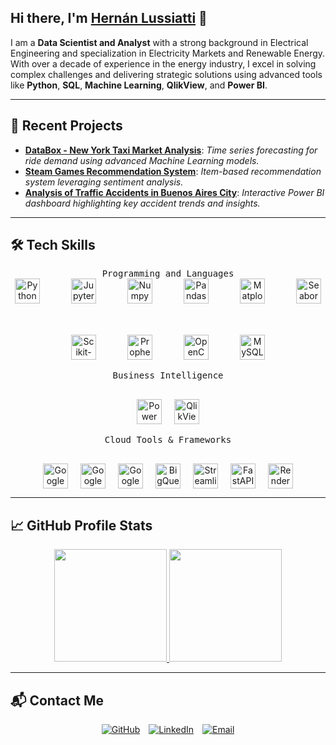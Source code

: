 ## Hi there, I'm [Hernán Lussiatti](https://github.com/HLussiatti) 👋

I am a **Data Scientist and Analyst** with a strong background in Electrical Engineering and specialization in Electricity Markets and Renewable Energy. With over a decade of experience in the energy industry, I excel in solving complex challenges and delivering strategic solutions using advanced tools like **Python**, **SQL**, **Machine Learning**, **QlikView**, and **Power BI**.

---

## 📝 Recent Projects
- [**DataBox - New York Taxi Market Analysis**](https://github.com/mlararossetti/ProyectoFinalSH): *Time series forecasting for ride demand using advanced Machine Learning models.*
- [**Steam Games Recommendation System**](https://github.com/HLussiatti/PI01_Dataft25): *Item-based recommendation system leveraging sentiment analysis.*
- [**Analysis of Traffic Accidents in Buenos Aires City**](https://github.com/HLussiatti/PI02_Dataft25): *Interactive Power BI dashboard highlighting key accident trends and insights.*

---

## 🛠️ Tech Skills

<div align="center">
    <kbd style="padding: 10px; border-radius: 5px;">Programming and Languages</kbd>
    <br>
    <div style="display: flex; justify-content: center; align-items: center; flex-wrap: wrap; gap: 50px;">
        <a href="https://www.python.org/" target="_blank"><img width="40px" src="https://cdn.jsdelivr.net/gh/devicons/devicon/icons/python/python-original.svg" alt="Python" /></a>
        <a href="https://jupyter.org/" target="_blank"><img width="40px" src="https://cdn.jsdelivr.net/gh/devicons/devicon/icons/jupyter/jupyter-original-wordmark.svg" alt="Jupyter" /></a>
        <a href="https://numpy.org/" target="_blank"><img width="40px" src="https://cdn.jsdelivr.net/gh/devicons/devicon/icons/numpy/numpy-original.svg" alt="Numpy" /></a>
        <a href="https://pandas.pydata.org/" target="_blank"><img width="40px" src="https://cdn.jsdelivr.net/gh/devicons/devicon/icons/pandas/pandas-original-wordmark.svg" alt="Pandas" /></a>
        <a href="https://matplotlib.org/" target="_blank"><img width="40px" src="https://upload.wikimedia.org/wikipedia/commons/8/84/Matplotlib_icon.svg" alt="Matplotlib" /></a>
        <a href="https://seaborn.pydata.org/" target="_blank"><img width="40px" src="https://seaborn.pydata.org/_images/logo-mark-lightbg.svg" alt="Seaborn" /></a>
        <a href="https://scikit-learn.org/stable/" target="_blank"><img width="40px" src="https://logos-download.com/wp-content/uploads/2021/01/Scikit_Learn_Logo.png" alt="Scikit-Learn" /></a>
        <a href="https://facebook.github.io/prophet/" target="_blank"><img width="40px" src="https://facebook.github.io/prophet/static/favicon.png" alt="Prophet" /></a>
        <a href="https://opencv.org/" target="_blank"><img width="40px" src="https://cdn.jsdelivr.net/gh/devicons/devicon/icons/opencv/opencv-original-wordmark.svg" alt="OpenCV" /></a>
        <a href="https://www.mysql.com/" target="_blank"><img width="40px" src="https://cdn.jsdelivr.net/gh/devicons/devicon/icons/mysql/mysql-original-wordmark.svg" alt="MySQL" /></a>
    </div>
</div>

<br>

<div align="center">
    <kbd style="padding: 10px; border-radius: 5px;">Business Intelligence</kbd>
    <br>
    <div style="display: flex; justify-content: center; align-items: center; flex-wrap: wrap; margin-top: 30px; gap: 20px;">
        <a href="https://www.microsoft.com/en-us/microsoft-365/power-bi" target="_blank"><img width="40px" src="https://cdn-dynmedia-1.microsoft.com/is/image/microsoftcorp/Hero_BPI_icon1" alt="Power BI" /></a>
        <a href="https://www.qlik.com/us/products/qlikview" target="_blank"><img width="40px" src="https://res.cloudinary.com/talend/image/upload/q_auto/v1713297745/qlik/logos/logo-qlik_d49uek.svg" alt="QlikView" /></a>
    </div>
</div>

<br>

<div align="center">
    <kbd style="padding: 10px; border-radius: 5px;">Cloud Tools & Frameworks</kbd>
    <br>
    <div style="display: flex; justify-content: center; align-items: center; flex-wrap: wrap; margin-top: 30px; gap: 20px;">
        <a href="https://cloud.google.com/?hl=es" target="_blank"><img width="40px" src="https://cdn.jsdelivr.net/gh/devicons/devicon@latest/icons/googlecloud/googlecloud-original.svg" alt="Google Cloud" /></a>
        <a href="https://cloud.google.com/storage?hl=es-419" target="_blank"><img width="40px" src="https://www.gstatic.com/bricks/image/d0dd93bc46d02aa8bdf0473c82ba477394f43a5367936d4eb3d107ad24239648.svg" alt="Google Cloud Storage" /></a>
        <a href="https://cloud.google.com/functions" target="_blank"><img width="40px" src="https://www.gstatic.com/bricks/image/LFxrE3agOH264RrZ5KSlxo1W7JHn1ABjNdqZ-yUJEnAg7xLqK6KBQxz7AbBcYbFUUtlv5kJi-RsHOg.png" alt="Google Cloud Functions" /></a>
        <a href="https://cloud.google.com/bigquery" target="_blank"><img width="40px" src="https://cdn.worldvectorlogo.com/logos/google-bigquery-logo-1.svg" alt="BigQuery" /></a>
        <a href="https://streamlit.io/" target="_blank"><img width="40px" src="https://streamlit.io/images/brand/streamlit-mark-color.svg" alt="Streamlit" /></a>
        <a href="https://fastapi.tiangolo.com/" target="_blank"><img width="40px" src="https://cdn.jsdelivr.net/gh/devicons/devicon@latest/icons/fastapi/fastapi-original.svg" alt="FastAPI" /></a>
        <a href="https://render.com/" target="_blank"><img width="40px" src="https://avatars.githubusercontent.com/u/36424661?s=200&v=4" alt="Render" /></a>
    </div>
</div>

---

## 📈 GitHub Profile Stats
<div align="center">
  <a href="https://github.com/hlussiatti">
    <img height="180em" src="https://streak-stats.demolab.com?user=hlussiatti&theme=blueberry&hide_border=true&border_radius=5"/>
    <img height="180em" src="https://github-readme-stats.vercel.app/api/top-langs/?username=hlussiatti&layout=compact&theme=blueberry&hide_border=true"/>
  </a>
</div>

---

## 📬 Contact Me
<div align="center">
  <a href="https://github.com/hlussiatti" target="_blank"><img src="https://img.shields.io/badge/GitHub-000?style=for-the-badge&logo=github&logoColor=white" alt="GitHub" style="margin-right: 10px;" /></a>
  <a href="https://linkedin.com/in/hernanlussiatti" target="_blank"> <img src="https://img.shields.io/badge/LinkedIn-0077B5?style=for-the-badge&logo=linkedin&logoColor=white" alt="LinkedIn" style="margin-right: 10px;" /></a>
  <a href="mailto:hernanlussiatti@gmail.com" target="_blank"><img src="https://img.shields.io/badge/Email-D14836?style=for-the-badge&logo=gmail&logoColor=white" alt="Email" />  </a>
</div>
